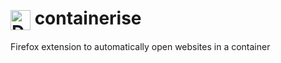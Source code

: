 # <img src="https://raw.githubusercontent.com/kintesh/containerise/master/static/icons/icon.png" alt="Drawing" width="32" style="vertical-align: middle;"/> containerise

Firefox extension to automatically open websites in a container

